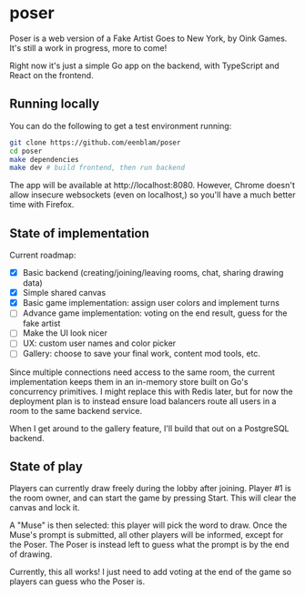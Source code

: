 # poser

Poser is a web version of a Fake Artist Goes to New York, by Oink Games.
It's still a work in progress, more to come!

Right now it's just a simple Go app on the backend, with TypeScript and React on the frontend.

## Running locally
You can do the following to get a test environment running:

```bash
git clone https://github.com/eenblam/poser
cd poser
make dependencies
make dev # build frontend, then run backend
```

The app will be available at http://localhost:8080.
However, Chrome doesn't allow insecure websockets (even on localhost,)
so you'll have a much better time with Firefox.

## State of implementation
Current roadmap:

* [x] Basic backend (creating/joining/leaving rooms, chat, sharing drawing data)
* [x] Simple shared canvas
* [x] Basic game implementation: assign user colors and implement turns
* [ ] Advance game implementation: voting on the end result, guess for the fake artist
* [ ] Make the UI look nicer
* [ ] UX: custom user names and color picker
* [ ] Gallery: choose to save your final work, content mod tools, etc.

Since multiple connections need access to the same room,
the current implementation keeps them in an in-memory store
built on Go's concurrency primitives.
I might replace this with Redis later,
but for now the deployment plan is to instead ensure load balancers
route all users in a room to the same backend service.

When I get around to the gallery feature,
I'll build that out on a PostgreSQL backend.

## State of play
Players can currently draw freely during the lobby after joining.
Player #1 is the room owner, and can start the game by pressing Start.
This will clear the canvas and lock it.

A "Muse" is then selected: this player will pick the word to draw.
Once the Muse's prompt is submitted, all other players will be informed,
except for the Poser.
The Poser is instead left to guess what the prompt is by the end of drawing.

Currently, this all works! I just need to add voting at the end of the game
so players can guess who the Poser is.

